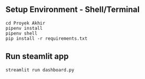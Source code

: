 ## Setup Environment - Shell/Terminal

```
cd Proyek Akhir
pipenv install
pipenv shell
pip install -r requirements.txt
```

## Run steamlit app

```
streamlit run dashboard.py
```
